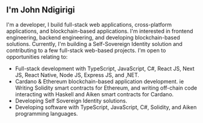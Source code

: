 ## I'm John Ndigirigi
I'm a developer, I build full-stack web applications, cross-platform applications, and blockchain-based  applications. I'm interested in frontend engineering, backend engineering, and developing blockchain-based solutions. Currently, I'm building a Self-Sovereign Identity solution and contributing to a few full-stack web-based projects.
I'm open to opportunities relating to:
- Full-stack development with TypeScript, JavaScript, C#,  React JS, Next JS, React Native, Node JS, Express JS, and ,NET.
- Cardano & Ethereum blockchain-based application development. ie Writing Solidity smart contracts for Ethereum, and writing off-chain code interacting with Haskell and Aiken smart contracts for Cardano.
- Developing Self Sovereign Identity solutions.
- Developing software with  TypeScript, JavaScript, C#, Solidity, and Aiken programming languages.

